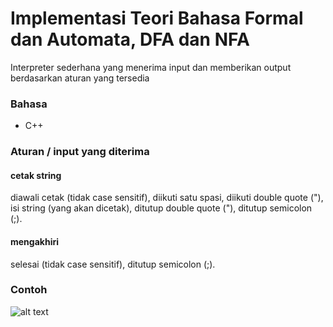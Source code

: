 # Implementasi Teori Bahasa Formal dan Automata, DFA dan NFA
Interpreter sederhana yang menerima input dan memberikan output berdasarkan aturan yang tersedia

### Bahasa
- C++ 

### Aturan / input yang diterima
#### cetak string

diawali cetak (tidak case sensitif), diikuti satu spasi, diikuti double quote ("), 
isi string (yang akan dicetak), ditutup double quote ("), ditutup semicolon (;).

#### mengakhiri

selesai (tidak case sensitif), ditutup semicolon (;).


### Contoh
![alt text](https://github.com/hasanul01/Simple-Interpreter-in-CPP/blob/master/contoh.png)

